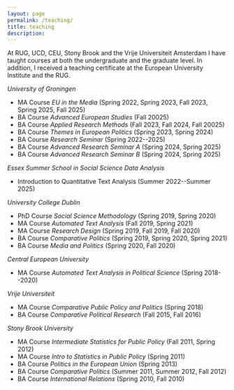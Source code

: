 ```yaml
---
layout: page
permalink: /teaching/
title: teaching
description: 
---
```



At RUG, UCD, CEU, Stony Brook and the Vrije Universiteit Amsterdam I have taught courses at both the undergraduate and the graduate level. In addition, I received a teaching certificate at the European University Institute and the RUG.

*University of Groningen*

- MA Course *EU in the Media* (Spring 2022, Spring 2023, Fall 2023, Spring 2025, Fall 2025)
- BA Course *Advanced European Studies* (Fall 20025)
- BA Course *Applied Research Methods* (Fall 2023, Fall 2024, Fall 20025)
- BA Course *Themes in European Politics* (Spring 2023, Spring 2024)
- BA Course *Research Seminar* (Spring 2022--2025)
- BA Course *Advanced Research Seminar A* (Spring 2024, Spring 2025)
- BA Course *Advanced Research Seminar B* (Spring 2024, Spring 2025)

*Essex Summer School in Social Science Data Analysis*

- Introduction to Quantitative Text Analysis (Summer 2022--Summer 2025)

*University College Dublin*

- PhD Course *Social Science Methodology* (Spring 2019, Spring 2020)
- MA Course *Automated Text Analysis* (Fall 2019, Spring 2021)
- MA Course *Research Design* (Spring 2019, Fall 2019, Fall 2020)
- BA Course *Comparative Politics* (Spring 2019, Spring 2020, Spring 2021)
- BA Course *Media and Politics* (Spring 2020, Fall 2020) 

*Central European University*

- MA Course *Automated Text Analysis in Political Science* (Spring 2018--2020)

*Vrije Universiteit*

- MA Course *Comparative Public Policy and Politics* (Spring 2018)
- BA Course *Comparative Political Research* (Fall 2015, Fall 2016)

*Stony Brook University*

- MA Course *Intermediate Statistics for Public Policy* (Fall 2011, Spring 2012)
- MA Course *Intro to Statistics in Public Policy* (Spring 2011)
- BA Course *Politics in the European Union* (Spring 2013)
- BA Course *Comparative Politics* (Summer 2011, Summer 2012, Fall 2012)
- BA Course *International Relations* (Spring 2010, Fall 2010)


